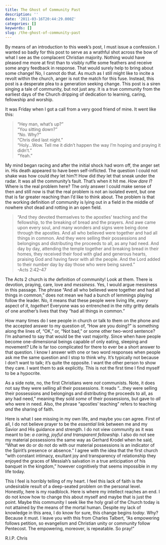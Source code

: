 ```yaml
---
title: The Ghost of Community Past
description: ''
date: '2011-03-16T20:44:29.000Z'
categories: []
keywords: []
slug: /the-ghost-of-community-past
---
```


By means of an introduction to this week’s post, I must issue a confession. I wanted so badly for this post to serve as a wrathful shot across the bow of what I see as the complacent Christian majority. Nothing would have pleased me more at first than to visibly ruffle some feathers and receive some angry feedback in response. That would surely help to bring about some change! No, I cannot do that. As much as I still might like to incite a revolt within the church, anger is not the match for this fuse. Instead, this post is a desperate plea to a generation seeking change. This post is a siren singing a tale of community, but not just any. It is a true community from the earliest days of the Church dripping of dedication to learning, caring, fellowship and worship.

It was Friday when I got a call from a very good friend of mine. It went like this:

> “Hey man, what’s up?”  
> “You sitting down?”  
> “No. Why?”  
> “Chris died last night.”  
> “Holy…Wow. Tell me it didn’t happen the way I’m hoping and praying it didn’t.”  
> “Yeah.”

My mind began racing and after the initial shock had worn off, the anger set in. His death appeared to have been self-inflicted. The question I could not shake was how could _they_ let him?! How did _they_ let that sneak under the radar. It was all the community’s fault. That’s when it hit me. _How dare I_? Where is the real problem here? The only answer I could make sense of then and still now is that the real problem is not an isolated event, but one that is far greater reaching than I’d like to think about. The problem is that the working definition of community is lying out in a field in the middle of nowhere shot dead and rotting in an open field.

> “And they devoted themselves to the apostles’ teaching and the fellowship, to the breaking of bread and the prayers. And awe came upon every soul, and many wonders and signs were being done through the apostles. And all who believed were together and had all things in common. And they were selling their possessions and belongings and distributing the proceeds to all, as any had need. And day by day, attending the temple together and breaking bread in their homes, they received their food with glad and generous hearts, praising God and having favor with all the people. And the Lord added to their number day by day those who were being saved.”   
> \-Acts 2:42–47

The Acts 2 church is _the_ definition of community! Look at them. There is devotion, praying, care, love and _messiness_. Yes, I would argue messiness in this passage. The phrase “And all who believed were together and had all things in common,” does not mean we had a bunch of lemmings playing follow the leader. No, it means that these people were living life, _every_ aspect of it, _together_! Everyone was so entrenched in the nitty gritty details of one another’s lives that they “had all things in common.”

How many times do I see people in church or talk to them on the phone and the accepted answer to my question of, “How are you doing?” is something along the lines of, “OK,” or, “Not bad,” or some other two-word sentence? I’m ashamed to say that would be the vast majority. Since when have people become one-dimensional beings capable of only eating, sleeping and movement? Life is far too complicated for there to ever be a short answer to that question. I know I answer with one or two word responses when people ask me the same question and I stop to think why. It’s typically not because I don’t want to talk; it’s quite the opposite. I want the other person to show they care. I want them to ask explicitly. This is not the first time I find myself to be a hypocrite.

As a side note, no, the first Christians were _not_ communists. Note, it does not say they were selling all their possessions. It reads “…they were selling their possessions and belongings and distributing the proceeds to all, as any had need,” meaning they sold _some_ of their possessions, but gave to _all_ who were in need. Also, the phrase “apostles’ teaching” refers to teaching _and_ the sharing of faith.

Here is what I see missing in my own life, and maybe you can agree. First of all, I do not believe prayer to be the _essential_ link between me and my Savior and His guidance and strength. I do not view community as it was meant to be: _a caring, joyful and transparent fellowship_. I also do not see my material possessions the same way as Gerhard Krodel when he said, “What we do or do not do with our material possessions is an indicator of the Spirit’s presence or absence.” I agree with the idea that the first church “with constant intimacy, exultant joy and transparency of relationship they enjoyed the graces of Messiah’s salvation in a true anticipation of his banquet in the kingdom,” however cognitively that seems impossible in my life today.

This I feel is horribly telling of my heart. I feel this lack of faith is the undesirable result of a deep-seated problem on the personal level. Honestly, here is my roadblock. Here is where my intellect reaches an end. I do not know how to change this about myself and maybe that is just the point. Maybe this community I seek like the holy grail of the Church today is not attained by the means of the mortal human. Despite my lack of knowledge in this area, I do know for sure, this change begins _today_. Why? Because it must. I leave you with this from Charles Talbert, “As empowering follows petition, so evangelism and Christian unity or community follow Pentecost. The empowering, moreover, is repeatable. So pray!”

R.I.P. Chris